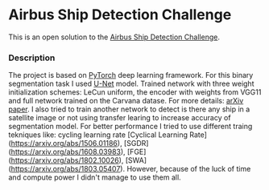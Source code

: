 # Airbus Ship Detection Challenge

This is an open solution to the [Airbus Ship Detection Challenge](https://www.kaggle.com/c/airbus-ship-detection).

### Description
The project is based on [PyTorch](http://pytorch.org/) deep learning framework. For this binary segmentation task I used [U-Net](https://arxiv.org/abs/1505.04597) model. Trained network with three weight initialization schemes: LeCun uniform, the encoder with weights from VGG11 and full network trained on the Carvana datase. For more details: [arXiv paper](https://arxiv.org/abs/1801.05746).
I also tried to train another network to detect is there any ship in a satellite image or not using transfer learing to increase accuracy of segmentation model. For better performance I tried to use different traing tekniques like: cycling learning rate [Cyclical Learning Rate] (https://arxiv.org/abs/1506.01186), [SGDR] (https://arxiv.org/abs/1608.03983), [FGE] (https://arxiv.org/abs/1802.10026), [SWA] (https://arxiv.org/abs/1803.05407). However, because of the luck of time and compute power I didn't manage to use them all.
